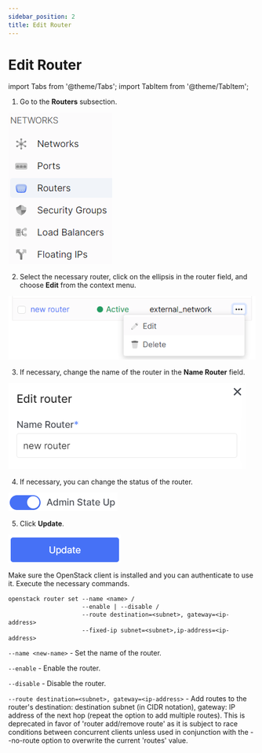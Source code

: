 ```yaml
---
sidebar_position: 2
title: Edit Router
---
```


# Edit Router

import Tabs from '@theme/Tabs';
import TabItem from '@theme/TabItem';

<Tabs>
<TabItem value="personal-area" label="Personal Area" default>

1. Go to the **Routers** subsection.

![](../../img/routers/1.png)

2. Select the necessary router, click on the ellipsis in the router field, and choose **Edit** from the context menu.

![](../../img/routers/14.png)

3. If necessary, change the name of the router in the **Name Router** field.

![](../../img/routers/15.png)

4. If necessary, you can change the status of the router.

![](../../img/routers/16.png)

5. Click **Update**.

![](../../img/routers/17.png)

</TabItem>
<TabItem value="openstack" label="Openstack CLI">

Make sure the OpenStack client is installed and you can authenticate to use it. Execute the necessary commands.

```
openstack router set --name <name> / 
                     --enable | --disable / 
                     --route destination=<subnet>, gateway=<ip-address>
                     --fixed-ip subnet=<subnet>,ip-address=<ip-address>
```

`--name <new-name>` - Set the name of the router.

`--enable` - Enable the router.

`--disable` - Disable the router.

`--route destination=<subnet>, gateway=<ip-address>` - Add routes to the router's destination: destination subnet (in CIDR notation), gateway: IP address of the next hop (repeat the option to add multiple routes). This is deprecated in favor of 'router add/remove route' as it is subject to race conditions between concurrent clients unless used in conjunction with the --no-route option to overwrite the current 'routes' value.

</TabItem>
</Tabs>
